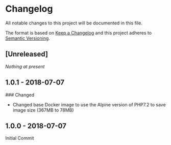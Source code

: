 # Changelog
All notable changes to this project will be documented in this file.

The format is based on [Keep a Changelog](http://keepachangelog.com/en/1.0.0/)
and this project adheres to [Semantic Versioning](http://semver.org/spec/v2.0.0.html).

## [Unreleased]
_Nothing at present_

## 1.0.1 - 2018-07-07
### Changed
- Changed base Docker image to use the Alpine version of PHP7.2 to save image size (367MB to 78MB)

## 1.0.0 - 2018-07-07
Initial Commit
